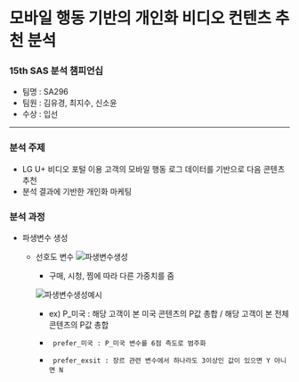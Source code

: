 # 모바일 행동 기반의 개인화 비디오 컨텐츠 추천 분석
### 15th SAS 분석 챔피언십
- 팀명 : SA296
- 팀원 : 김유경, 최지수, 신소윤
- 수상 : 입선
---
### 분석 주제
- LG U+ 비디오 포털 이용 고객의 모바일 행동 로그 데이터를 기반으로 다음 콘텐츠 추천
- 분석 결과에 기반한 개인화 마케팅

### 분석 과정
- 파생변수 생성
  - 선호도 변수
    ![파생변수생성](https://user-images.githubusercontent.com/90254892/236656726-f5e239eb-470f-49cb-b716-5174b25e7281.png)
      - 구매, 시청, 찜에 따라 다른 가중치를 줌
    
    ![파생변수생성예시](https://user-images.githubusercontent.com/90254892/236656727-605b4bf6-f517-4eb6-ba8f-185a98fd0ee9.png)
      - ex) P_미국 : 해당 고객이 본 미국 콘텐츠의 P값 총합 / 해당 고객이 본 전체 콘텐츠의 P값 총합  
      
      -      prefer_미국 : P_미국 변수를 6점 측도로 범주화  
            
      -      prefer_exsit : 장르 관련 변수에서 하나라도 3이상인 값이 있으면 Y 아니면 N
     

 
